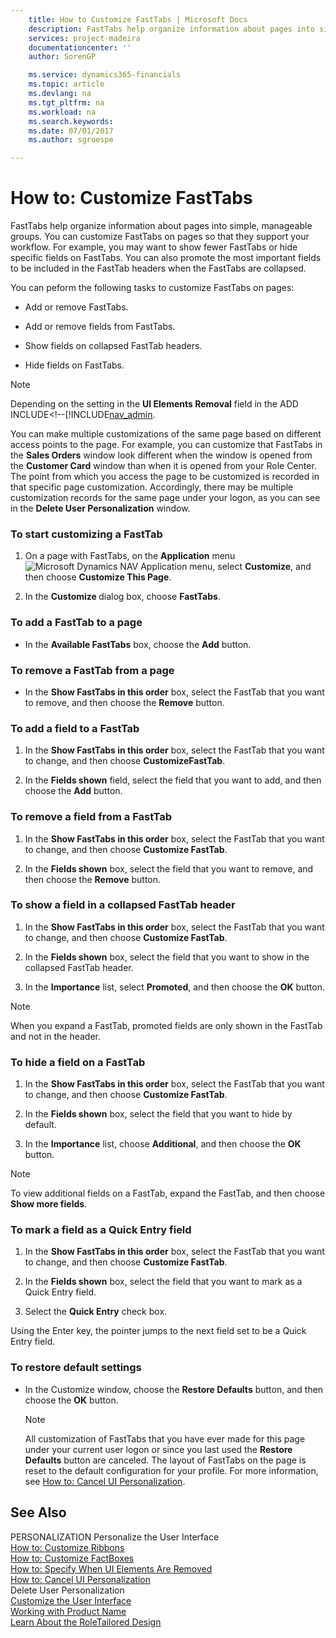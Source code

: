```yaml
---
    title: How to Customize FastTabs | Microsoft Docs
    description: FastTabs help organize information about pages into simple, manageable groups. You can customize FastTabs on pages so that they support your workflow. For example, you may want to show fewer FastTabs or hide specific fields on FastTabs. You can also promote the most important fields to be included in the FastTab headers when the FastTabs are collapsed.
    services: project-madeira
    documentationcenter: ''
    author: SorenGP

    ms.service: dynamics365-financials
    ms.topic: article
    ms.devlang: na
    ms.tgt_pltfrm: na
    ms.workload: na
    ms.search.keywords:
    ms.date: 07/01/2017
    ms.author: sgroespe

---
```

# How to: Customize FastTabs
FastTabs help organize information about pages into simple, manageable groups. You can customize FastTabs on pages so that they support your workflow. For example, you may want to show fewer FastTabs or hide specific fields on FastTabs. You can also promote the most important fields to be included in the FastTab headers when the FastTabs are collapsed.  
  
 You can peform the following tasks to customize FastTabs on pages:  
  
-   Add or remove FastTabs.  
  
-   Add or remove fields from FastTabs.  
  
-   Show fields on collapsed FastTab headers.  
  
-   Hide fields on FastTabs.  
  
> [!NOTE]  
>  Depending on the setting in the **UI Elements Removal** field in the ADD INCLUDE<!--[!INCLUDE[nav_admin](../../includes/How%20to:%20Specify%20When%20UI%20Elements%20Are%20Removed.md).  
  
 You can make multiple customizations of the same page based on different access points to the page. For example, you can customize that FastTabs in the **Sales Orders** window look different when the window is opened from the **Customer Card** window than when it is opened from your Role Center. The point from which you access the page to be customized is recorded in that specific page customization. Accordingly, there may be multiple customization records for the same page under your logon, as you can see in the **Delete User Personalization** window.  
  
### To start customizing a FastTab  
  
1.  On a page with FastTabs, on the **Application** menu ![Microsoft Dynamics NAV Application menu](../media/rtc_applicationmenu.png "RTC_ApplicationMenu"), select **Customize**, and then choose **Customize This Page**.  
  
2.  In the **Customize <Page Name>** dialog box, choose **FastTabs**.  
  
### To add a FastTab to a page  
  
-   In the **Available FastTabs** box, choose the **Add** button.  
  
### To remove a FastTab from a page  
  
-   In the **Show FastTabs in this order** box, select the FastTab that you want to remove, and then choose the **Remove** button.  
  
### To add a field to a FastTab  
  
1.  In the **Show FastTabs in this order** box, select the FastTab that you want to change, and then choose **CustomizeFastTab**.  
  
2.  In the **Fields shown** field, select the field that you want to add, and then choose the **Add** button.  
  
### To remove a field from a FastTab  
  
1.  In the **Show FastTabs in this order** box, select the FastTab that you want to change, and then choose **Customize FastTab**.  
  
2.  In the **Fields shown** box, select the field that you want to remove, and then choose the **Remove** button.  
  
### To show a field in a collapsed FastTab header  
  
1.  In the **Show FastTabs in this order** box, select the FastTab that you want to change, and then choose **Customize FastTab**.  
  
2.  In the **Fields shown** box, select the field that you want to show in the collapsed FastTab header.  
  
3.  In the **Importance** list, select **Promoted**, and then choose the **OK** button.  
  
> [!NOTE]  
>  When you expand a FastTab, promoted fields are only shown in the FastTab and not in the header.  
  
### To hide a field on a FastTab  
  
1.  In the **Show FastTabs in this order** box, select the FastTab that you want to change, and then choose **Customize FastTab**.  
  
2.  In the **Fields shown** box, select the field that you want to hide by default.  
  
3.  In the **Importance** list, choose **Additional**, and then choose the **OK** button.  
  
> [!NOTE]  
>  To view additional fields on a FastTab, expand the FastTab, and then choose **Show more fields**.  
  
### To mark a field as a Quick Entry field  
  
1.  In the **Show FastTabs in this order** box, select the FastTab that you want to change, and then choose **Customize FastTab**.  
  
2.  In the **Fields shown** box, select the field that you want to mark as a Quick Entry field.  
  
3.  Select the **Quick Entry** check box.  
  
 Using the Enter key, the pointer jumps to the next field set to be a Quick Entry field.  
  
### To restore default settings  
  
-   In the Customize window, choose the **Restore Defaults** button, and then choose the **OK** button.  
  
    > [!NOTE]  
    >  All customization of FastTabs that you have ever made for this page under your current user logon or since you last used the **Restore Defaults** button are canceled. The layout of FastTabs on the page is reset to the default configuration for your profile. For more information, see [How to: Cancel UI Personalization](../how-to-cancel-ui-personalization.md).  
  
## See Also  
 PERSONALIZATION Personalize the User Interface   
 [How to: Customize Ribbons](../how-to-customize-ribbons.md)   
 [How to: Customize FactBoxes](../how-to-customize-factboxes.md)   
 [How to: Specify When UI Elements Are Removed](../How%20to:%20Specify%20When%20UI%20Elements%20Are%20Removed.md)   
 [How to: Cancel UI Personalization](../how-to-cancel-ui-personalization.md)   
 Delete User Personalization   
 [Customize the User Interface](../customize-the-user-interface.md)   
 [Working with Product Name](../working-with-$-p_1-product-name-$-.md)   
 [Learn About the RoleTailored Design](../learn-about-the-roletailored-design.md)
